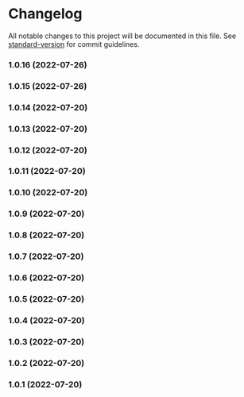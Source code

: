 # Changelog

All notable changes to this project will be documented in this file. See [standard-version](https://github.com/conventional-changelog/standard-version) for commit guidelines.

### 1.0.16 (2022-07-26)

### 1.0.15 (2022-07-26)

### 1.0.14 (2022-07-20)

### 1.0.13 (2022-07-20)

### 1.0.12 (2022-07-20)

### 1.0.11 (2022-07-20)

### 1.0.10 (2022-07-20)

### 1.0.9 (2022-07-20)

### 1.0.8 (2022-07-20)

### 1.0.7 (2022-07-20)

### 1.0.6 (2022-07-20)

### 1.0.5 (2022-07-20)

### 1.0.4 (2022-07-20)

### 1.0.3 (2022-07-20)

### 1.0.2 (2022-07-20)

### 1.0.1 (2022-07-20)
